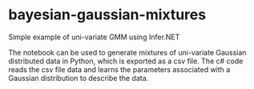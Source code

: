 # bayesian-gaussian-mixtures
Simple example of uni-variate GMM using Infer.NET 

The notebook can be used to generate mixtures of uni-variate Gaussian distributed data in Python, which is exported as a csv file. The c# code reads the csv file data and learns the parameters associated with a Gaussian distribution to describe the data.
